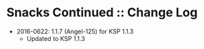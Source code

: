 # Snacks Continued :: Change Log

* 2016-0622: 1.1.7 (Angel-125) for KSP 1.1.3
	+ Updated to KSP 1.1.3
